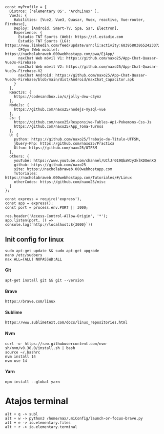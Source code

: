     const myProfile = {
      Distros: ['elementary OS', 'ArchLinux' ],
      VueJs: { 
        Habilities: [Vue2, Vue3, Quasar, Vuex, reactive, Vue-router, Firebase],
        Deploy: [Android, Smart-TV, Spa, Ssr, Electron],
        Experience: {
          Estadio TNT Sports (Web): https://cl.estadio.com
          Estadio TNT Sports (LG): https://www.linkedin.com/feed/update/urn:li:activity:6839580386524233728
          CFGym (Web mobile): https://nacholabraweb.000webhostapp.com/pwa/EjApp/
          naxChat Web móvil V1: https://github.com/naxo25/App-Chat-Quasar-VueJs-Firebase
          naxChat Web móvil V2: https://github.com/naxo25/App-Chat-Quasar-VueJs-Firebase-V2
          naxChat Android: https://github.com/naxo25/App-Chat-Quasar-VueJs-Firebase/blob/main/dist/Android/naxChat_Capacitor.apk
        }
      },
      ReactJs: {
        https://codesandbox.io/s/jolly-dew-c3ymz
      },
      NodeJs: {
        https://github.com/naxo25/nodejs-mysql-vue
      },
      Js: { 
        https://github.com/naxo25/Responsive-Tables-Api-Pokemons-Css-Js
        https://github.com/naxo25/App_Toma-Turnos
      },
      U: {
        python: https://github.com/naxo25/Trabajo-de-Titulo-UTFSM,
        jQuery-Php: https://github.com/naxo25/Practica
        Utfsm: https://github.com/naxo25/UTFSM
      },
      others: {
        youTube: https://www.youtube.com/channel/UClJr019QbaWJy3klKDOenXQ
        github: https://github.com/naxo25
        site: https://nacholabraweb.000webhostapp.com
        Tutoriales: https://nacholabraweb.000webhostapp.com/Tutoriales/#/Linux
        otherCodes: https://github.com/naxo25/misc
      }
    };

    const express = require('express'),
    const app = express();
    const port = process.env.PORT || 3000;

    res.header('Access-Control-Allow-Origin', '*');
    app.listen(port, () =>
    console.log(`http://localhost:${3000}`))


## Init config for linux

    sudo apt-get update && sudo apt-get upgrade
    nano /etc/sudoers
    nax ALL=(ALL) NOPASSWD:ALL

#### Git
    apt-get install git && git --version

#### Brave
    https://brave.com/linux

#### Sublime
    https://www.sublimetext.com/docs/linux_repositories.html

#### Nvm 
    curl -o- https://raw.githubusercontent.com/nvm-sh/nvm/v0.38.0/install.sh | bash
    source ~/.bashrc 
    nvm install 14
    nvm use 14

#### Yarn
    npm install --global yarn
    
# Atajos terminal
    alt + q -> subl
    alt + w -> python3 /home/nax/.miConfig/launch-or-focus-brave.py
    alt + e -> io.elementary.files
    alt + r -> io.elementary.terminal
